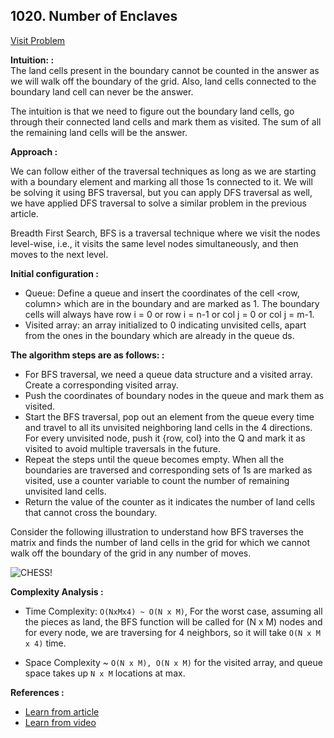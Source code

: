 ## 1020. Number of Enclaves

[Visit Problem](https://leetcode.com/problems/number-of-enclaves/description/)

**Intuition: :**<br>
The land cells present in the boundary cannot be counted in the answer as we will walk off the boundary of the grid. Also, land cells connected to the boundary land cell can never be the answer. <br/>

The intuition is that we need to figure out the boundary land cells, go through their connected land cells and mark them as visited. The sum of all the remaining land cells will be the answer.

**Approach :**<br>

We can follow either of the traversal techniques as long as we are starting with a boundary element and marking all those 1s connected to it. We will be solving it using BFS traversal, but you can apply DFS traversal as well, we have applied DFS traversal to solve a similar problem in the previous article. <br/>

Breadth First Search, BFS is a traversal technique where we visit the nodes level-wise, i.e., it visits the same level nodes simultaneously, and then moves to the next level. <br/>

**Initial configuration :**<br/>

-   Queue: Define a queue and insert the coordinates of the cell <row, column> which are in the boundary and are marked as 1. The boundary cells will always have row i = 0 or row i = n-1 or col j = 0 or col j = m-1.
-   Visited array: an array initialized to 0 indicating unvisited cells, apart from the ones in the boundary which are already in the queue ds.

**The algorithm steps are as follows: :**<br/>

-   For BFS traversal, we need a queue data structure and a visited array. Create a corresponding visited array.
-   Push the coordinates of boundary nodes in the queue and mark them as visited.
-   Start the BFS traversal, pop out an element from the queue every time and travel to all its unvisited neighboring land cells in the 4 directions. For every unvisited node, push it {row, col} into the Q and mark it as visited to avoid multiple traversals in the future.
-   Repeat the steps until the queue becomes empty. When all the boundaries are traversed and corresponding sets of 1s are marked as visited, use a counter variable to count the number of remaining unvisited land cells.
-   Return the value of the counter as it indicates the number of land cells that cannot cross the boundary.

Consider the following illustration to understand how BFS traverses the matrix and finds the number of land cells in the grid for which we cannot walk off the boundary of the grid in any number of moves.<br/>

![CHESS!](./flow.gif)<br/>

**Complexity Analysis :**<br>

-   Time Complexity: `O(NxMx4) ~ O(N x M)`, For the worst case, assuming all the pieces as land, the BFS function will be called for (N x M) nodes and for every node, we are traversing for 4 neighbors, so it will take `O(N x M x 4)` time.

-   Space Complexity ~ `O(N x M), O(N x M)` for the visited array, and queue space takes up `N x M` locations at max.

**References :**<br/>

-   [Learn from article](https://takeuforward.org/graph/number-of-enclaves/)
-   [Learn from video](https://www.youtube.com/watch?v=rxKcepXQgU4&list=PLgUwDviBIf0oE3gA41TKO2H5bHpPd7fzn&index=15)

